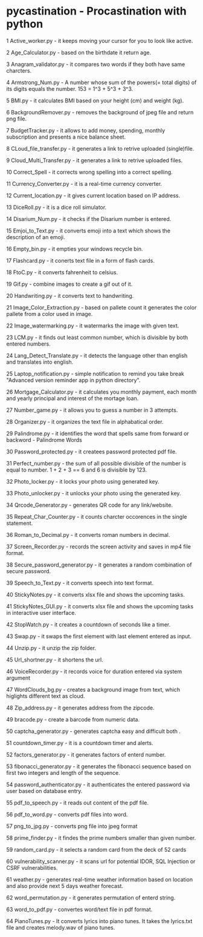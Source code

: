 # pycastination - Procastination with python

1  Active_worker.py - it keeps moving your cursor for you to look like active.
 
2  Age_Calculator.py - based on the birthdate it return age.
 
3  Anagram_validator.py - it compares two words if they both have same charcters.
 
4  Armstrong_Num.py - A number whose sum of the powers(= total digits) of its digits equals the number. 153 = 1^3 + 5^3 + 3^3.
 
5  BMI.py - it calculates BMI based on your height (cm) and weight (kg).
 
6  BackgroundRemover.py - removes the background of jpeg file and return png file.
 
7  BudgetTracker.py - it allows to add money, spending, monthly subscription and presents a nice balance sheet.
 
8  CLoud_file_transfer.py - it generates a link to retrive uploaded (single)file.
 
9  Cloud_Multi_Transfer.py - it generates a link to retrive uploaded files.
 
10  Correct_Spell - it corrects wrong spelling into a correct spelling.
 
11  Currency_Converter.py - it is a real-time currency converter.
 
12  Current_location.py - it gives current location based on IP address.
 
13  DiceRoll.py - it is a dice roll simulator.
 
14  Disarium_Num.py - it checks if the Disarium number is entered.
 
15  Emjoi_to_Text.py - it converts emoji into a text which shows the description of an emoji.
 
16  Empty_bin.py - it empties your windows recycle bin.
 
17  Flashcard.py - it conerts text file in a form of flash cards.
 
18  FtoC.py - it converts fahrenheit to celsius.
 
19  Gif.py - combine images to create a gif out of it.
 
20  Handwriting.py - it converts text to handwriting.
 
21  Image_Color_Extraction.py - based on pallete count it generates the color pallete from a color used in image.
 
22  Image_watermarking.py - it watermarks the image with given text.
 
23  LCM.py - it finds out least common number, which is divisible by both entered numbers.
 
24  Lang_Detect_Translate.py - it detects the language other than english and translates into english.
 
25  Laptop_notification.py - simple notification to remind you take break "Advanced version reminder app in python directory".
 
26  Mortgage_Calculator.py - it calculates you monthly payment, each month and yearly principal and interest of the mortage loan.
 
27  Number_game.py - it allows you to guess a number in 3 attempts.
 
28  Organizer.py - it organizes the text file in alphabatical order.
 
29  Palindrome.py - it identifies the word that spells same from forward or backword - Palindrome Words
 
30  Password_protected.py - it createes password protected pdf file.
 
31  Perfect_number.py - the sum of all possible divisible of the number is equal to number. 1 + 2 + 3 == 6 and 6 is divisible by 123.
 
32  Photo_locker.py - it locks your photo using generated key.
 
33  Photo_unlocker.py - it unlocks your photo using the generated key.
 
34  Qrcode_Generator.py - generates QR code for any link/website.
 
35  Repeat_Char_Counter.py - it counts charcter occorences in the single statement.
 
36  Roman_to_Decimal.py - it converts roman numbers in decimal.
 
37  Screen_Recorder.py - records the screen activity and saves in mp4 file format.
 
38  Secure_password_generator.py - it generates a random combination of secure password.
 
39  Speech_to_Text.py - it converts speech into text format.
 
40  StickyNotes.py - it converts xlsx file and shows the upcoming tasks.
 
41  StickyNotes_GUI.py - it converts xlsx file and shows the upcoming tasks in interactive user interface.
 
42  StopWatch.py - it creates a countdown of seconds like a timer.
 
43  Swap.py - it swaps the first element with last element entered as input.
 
44  Unzip.py - it unzip the zip folder.
 
45  Url_shortner.py - it shortens the url.
 
46  VoiceRecorder.py - it records voice for duration entered via system argument
 
47  WordClouds_bg.py - creates a background image from text, which higlights different text as cloud.
 
48  Zip_address.py - it generates address from the zipcode.
 
49  bracode.py - create a barcode from numeric data.
 
50  captcha_generator.py - generates captcha easy and difficult both .
 
51  countdown_timer.py - it is a countdown timer and alerts.
 
52  factors_generator.py - it generates factors of enterd number.
 
53  fibonacci_generator.py - it generates the fibonacci sequence based on first two integers and length of the sequence.
 
54  password_authenticator.py - it authenticates the entered password via user based on database entry.
 
55  pdf_to_speech.py - it reads out content of the pdf file.
 
56  pdf_to_word.py - converts pdf files into word.
 
57  png_to_jpg.py - converts png file into jpeg format
 
58  prime_finder.py - it findes the prime numbers smaller than given number.
 
59  random_card.py - it selects a random card from the deck of 52 cards
 
60  vulnerability_scanner.py - it scans url for potential IDOR, SQL Injection or CSRF vulnerabilities.
 
61  weather.py - generates real-time weather information based on location and also provide next 5 days weather forecast.
 
62  word_permutation.py - it generates permutation of enterd string.
 
63  word_to_pdf.py - convertes word/text file in pdf format.

64 PianoTunes.py - It converts lyrics into piano tunes. It takes the lyrics.txt file and creates melody.wav of piano tunes.
 

